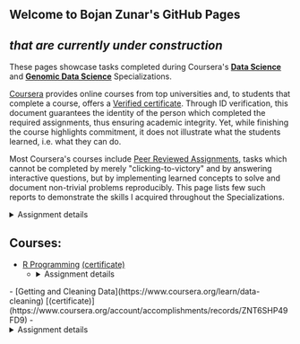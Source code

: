 ## Welcome to Bojan Zunar's GitHub Pages
## _that are currently under construction_



These pages showcase tasks completed during Coursera's [**Data Science**](https://www.coursera.org/specializations/jhu-data-science) and [**Genomic Data Science**](https://www.coursera.org/specializations/genomic-data-science) Specializations. 

[Coursera](https://www.coursera.org/) provides online courses from top universities and, to students that complete a course, offers a [Verified certificate](https://learner.coursera.help/hc/en-us/articles/208280196). Through ID verification, this document guarantees the identity of the person which completed the required assignments, thus ensuring academic integrity. Yet, while finishing the course highlights commitment, it does not illustrate what the students learned, i.e. what they can do. 

Most Coursera's courses include [Peer Reviewed Assignments](https://learner.coursera.help/hc/en-us/articles/208279946-See-feedback-and-grades-for-peer-reviewed-assignments), tasks which cannot be completed by merely "clicking-to-victory" and by answering interactive questions, but by implementing learned concepts to solve and document non-trivial problems reproducibly. This page lists few such reports to demonstrate the skills I acquired throughout the Specializations. 

<details>
 <summary>Assignment details</summary>

Collapsible text

</details>


## Courses:

- [R Programming](https://www.coursera.org/learn/r-programming) [(certificate)](https://www.coursera.org/account/accomplishments/records/BE8J2TGHS7W9)
  - <details>
     <summary>Assignment details</summary>

    Collapsible text
    
    </details>
<p> </p>
- [Getting and Cleaning Data](https://www.coursera.org/learn/data-cleaning) [(certificate)](https://www.coursera.org/account/accomplishments/records/ZNT6SHP49FD9)
  - <details>
     <summary>Assignment details</summary>

    Collapsible text
    
    </details>
<p> </p>
- [Exploratory Data Analysis](https://www.coursera.org/learn/exploratory-data-analysis) [(certificate)](https://www.coursera.org/account/accomplishments/records/PSH3J3SQDZHK)
  - <details>
     <summary>Assignment details</summary>

    Collapsible text
    
    </details>
<p> </p>
- [Reproducible Research](https://www.coursera.org/learn/reproducible-research) [(certificate)](https://www.coursera.org/account/accomplishments/records/7XZKEGNBBNVB)
  - <details>
     <summary>Assignment details</summary>

    Collapsible text
    
    </details>
<p> </p>
- [Statistical Inference](https://www.coursera.org/learn/statistical-inference) [(certificate)](https://www.coursera.org/account/accomplishments/records/CG6N5R7VWM6Z)
  - <details>
     <summary>Assignment details</summary>

    Collapsible text
    
    </details>
<p> </p>
- [Regression Models](https://www.coursera.org/learn/regression-models) [(certificate)](https://www.coursera.org/account/accomplishments/records/XHXEYB7VEV63)
  - <details>
     <summary>Assignment details</summary>

    Collapsible text
    
    </details>
<p> </p>
- [Practical Machine Learning](https://www.coursera.org/learn/practical-machine-learning) [(certificate)](https://www.coursera.org/account/accomplishments/records/CNJYP57WSYDJ)
  - <details>
     <summary>Assignment: Weight Lifting</summary>

    Using devices such as Jawbone Up, Nike FuelBand, and Fitbit it is now possible to collect a large amount of data about personal activity relatively inexpensively. These type of devices are part of the quantified self movement – a group of enthusiasts who take measurements about themselves regularly to improve their health, to find patterns in their behavior, or because they are tech geeks. One thing that people regularly do is quantify how much of a particular activity they do, but they rarely quantify how well they do it. In this project, your goal will be to use [data from accelerometers](http://web.archive.org/web/20161224072740/http:/groupware.les.inf.puc-rio.br/har) on the belt, forearm, arm, and dumbell of 6 participants. They were asked to perform barbell lifts correctly and incorrectly in 5 different ways.

    The goal of your project is to predict the manner in which they did the exercise. This is the "classe" variable in the training set. You may use any of the other variables to predict with. You should create a report describing how you built your model, how you used cross validation, what you think the expected out of sample error is, and why you made the choices you did. You will also use your machine learning algorithm to predict 20 different test cases.

    [The R Markdown Report]()
    
    </details>
<p> </p>
- [Developing Data Products](https://www.coursera.org/learn/data-products) [(certificate)](https://www.coursera.org/account/accomplishments/records/98SLMCHQQUKQ)
  - <details>
     <summary>Assignment details</summary>

    Collapsible text
    
    </details>
<p> </p>
- [Python for Genomic Data Science](https://www.coursera.org/learn/python-genomics) [(certificate)](https://www.coursera.org/account/accomplishments/records/ABLH3WHC64Y8)
  - <details>
     <summary>Assignment details</summary>

    Collapsible text
    
    </details>
<p> </p>
- [Bioconductor for Genomic Data Science](https://www.coursera.org/learn/bioconductor) [(certificate)](https://www.coursera.org/account/accomplishments/records/7XTSS4LNY5SJ)
  - <details>
     <summary>Assignment details</summary>

    Collapsible text
    
    </details>
<p> </p>



Markdown is a lightweight and easy-to-use syntax for styling your writing. It includes conventions for

```markdown
Syntax highlighted code block

# Header 1
## Header 2
### Header 3

- Bulleted
- List

1. Numbered
2. List

**Bold** and _Italic_ and `Code` text

[Link](url) and ![Image](src)
```

For more details see [GitHub Flavored Markdown](https://guides.github.com/features/mastering-markdown/).

### Jekyll Themes

Your Pages site will use the layout and styles from the Jekyll theme you have selected in your [repository settings](https://github.com/bzunar/bzunar.github.io/settings). The name of this theme is saved in the Jekyll `_config.yml` configuration file.

### Support or Contact

Having trouble with Pages? Check out our [documentation](https://help.github.com/categories/github-pages-basics/) or [contact support](https://github.com/contact) and weâ€™ll help you sort it out.
